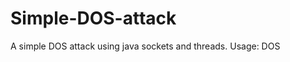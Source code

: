 # Simple-DOS-attack
A simple DOS attack using java sockets and threads.
Usage:
  DOS <IPAddress> <PORT>
